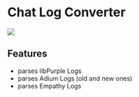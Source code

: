 # Chat Log Converter

<a href='https://consolving.de/jenkins/view/opensource/job/de.consolving.chatlogconverter/'><img src='https://consolving.de/jenkins/buildStatus/icon?job=de.consolving.chatlogconverter'></a>

## Features

* parses libPurple Logs
* parses Adium Logs (old and new ones)
* parses Empathy Logs


